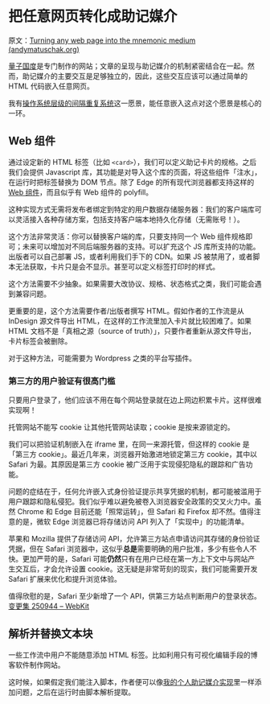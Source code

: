 # 把任意网页转化成助记媒介

原文：[Turning any web page into the mnemonic medium (andymatuschak.org)](https://notes.andymatuschak.org/z2hABbXxq3dz9XQ6bWrqLyModyC5EC2MXxNA)

[量子国度](https://notes.andymatuschak.org/z2fBHADWa93EZTuNzuww7V3Vi587ZyZ4FHTHm)是专门制作的网站；文章的呈现与助记媒介的机制紧密结合在一起。然而，助记媒介的主要交互是足够独立的，因此，这些交互应该可以通过简单的 HTML 代码嵌入任意网页。

我有[操作系统层级的间隔重复系统](https://notes.andymatuschak.org/z36iMKLe4CDAXdtLSJD4Z6qPPFUS8ZXymUk3i)这一愿景，能任意嵌入这点对这个愿景是核心的一环。

## Web 组件

通过设定新的 HTML 标签（比如 `<card>`），我们可以定义助记卡片的规格。之后我们会提供 Javascript 库，其功能是对导入这个库的页面，将这些组件「注水」，在运行时把标签替换为 DOM 节点。除了 Edge 的所有现代浏览器都支持这样的 [Web 组件](https://www.webcomponents.org/)，而且似乎有 Web 组件的 polyfill。

这种实现方式无需将发布者绑定到特定的用户数据存储服务器：我们的客户端库可以灵活接入各种存储方案，包括支持客户端本地持久化存储（无需账号！）。

这个方法非常灵活：你可以替换客户端的库，只要支持同一个 Web 组件规格即可；未来可以增加对不同后端服务器的支持。可以扩充这个 JS 库所支持的功能。出版者可以自己部署 JS，或者利用我们手下的 CDN。如果 JS 被禁用了，或者脚本无法获取，卡片只是会不显示。甚至可以定义标签打印时的样式。

这个方法需要不少抽象。如果需要大改协议、规格、状态格式之类，我们可能会遇到兼容问题。

更重要的是，这个方法需要作者/出版者撰写 HTML。假如作者的工作流是从 InDesign 源文件导出 HTML，在这样的工作流里加入卡片就比较困难了。如果 HTML 文档不是「真相之源（source of truth）」，只要作者重新从源文件导出，卡片标签会被删除。

对于这种方法，可能需要为 Wordpress 之类的平台写插件。

### 第三方的用户验证有很高门槛

只要用户登录了，他们应该不用在每个网站登录就在边上网边积累卡片。这样很难实现啊！

托管网站不能写 cookie 让其他托管网站读取；cookie 是按来源锁定的。

我们可以把验证机制嵌入在 iframe 里，在同一来源托管，但这样的 cookie 是「第三方 cookie」。最近几年来，浏览器开始激进地锁定第三方 cookie，其中以 Safari 为最。其原因是第三方 cookie 被广泛用于实现侵犯隐私的跟踪和广告功能。

问题的症结在于，任何允许嵌入式身份验证提示共享凭据的机制，都可能被滥用于用户跟踪和隐私侵犯。我们似乎难以避免被卷入浏览器安全政策的交叉火力中。虽然 Chrome 和 Edge 目前还能「照常运转」，但 Safari 和 Firefox 却不然。值得注意的是，微软 Edge 浏览器已将存储访问 API 列入了「实现中」的功能清单。

苹果和 Mozilla 提供了存储访问 API，允许第三方站点申请访问其存储的身份验证凭据，但在 Safari 浏览器中，这似乎**总是**需要明确的用户批准，多少有些令人不快。更加严苛的是，Safari 可能**仍然**只有在用户已经在第一方上下文中与网站产生交互后，才会允许设置 cookie。这无疑是非常苛刻的现实，我们可能需要开发 Safari 扩展来优化和提升浏览体验。

值得欣慰的是，Safari 至少新增了一个 API，供第三方站点判断用户的登录状态。[变更集 250944 – WebKit](https://trac.webkit.org/changeset/250944/webkit)

## 解析并替换文本块

一些工作流中用户不能随意添加 HTML 标签。比如利用只有可视化编辑手段的博客软件制作网站。

这时候，如果假定我们能注入脚本，作者便可以像[我的个人助记媒介实现](https://notes.andymatuschak.org/z4mAF1uBV96r72e4NjLcDaujEyTPGiUQJEj8C)里一样添加问题，之后在运行时由脚本解析提取。